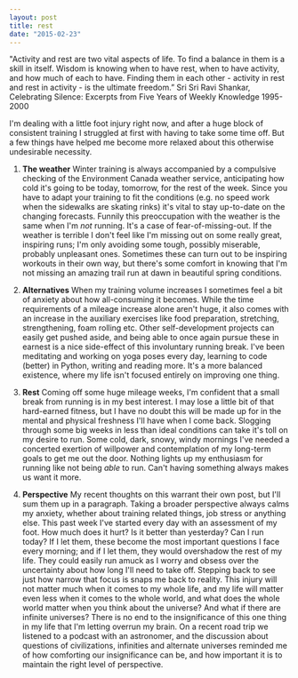 ```yaml
---
layout: post
title: rest
date: "2015-02-23"
---
```


<div class="message">
  "Activity and rest are two vital aspects of life. To find a balance in them is a skill in itself. Wisdom is knowing when to have rest, when to have activity, and how much of each to have. Finding them in each other - activity in rest and rest in activity - is the ultimate freedom.” Sri Sri Ravi Shankar, Celebrating Silence: Excerpts from Five Years of Weekly Knowledge 1995-2000
</div>

I'm dealing with a little foot injury right now, and after a huge block of consistent training I struggled at first with having to take some time off. But a few things have helped me become more relaxed about this otherwise undesirable necessity.

1) **The weather** Winter training is always accompanied by a compulsive checking of the Environment Canada weather service, anticipating how cold it's going to be today, tomorrow, for the rest of the week. Since you have to adapt your training to fit the conditions (e.g. no speed work when the sidewalks are skating rinks) it's vital to stay up-to-date on the changing forecasts. Funnily this preoccupation with the weather is the same when I'm _not_ running. It's a case of fear-of-missing-out. If the weather is terrible I don't feel like I'm missing out on some really great, inspiring runs; I'm only avoiding some tough, possibly miserable, probably unpleasant ones. Sometimes these can turn out to be inspiring workouts in their own way, but there's some comfort in knowing that I'm not missing an amazing trail run at dawn in beautiful spring conditions. 

2) **Alternatives** When my training volume increases I sometimes feel a bit of anxiety about how all-consuming it becomes. While the time requirements of a mileage increase alone aren't huge, it also comes with an increase in the auxiliary exercises like food preparation, stretching, strengthening, foam rolling etc. Other self-development projects can easily get pushed aside, and being able to once again pursue these in earnest is a nice side-effect of this involuntary running break. I've been meditating and working on yoga poses every day, learning to code (better) in Python, writing and reading more. It's a more balanced existence, where my life isn't focused entirely on improving one thing. 

3) **Rest** Coming off some huge mileage weeks, I'm confident that a small break from running is in my best interest. I may lose a little bit of that hard-earned fitness, but I have no doubt this will be made up for in the mental and physical freshness I'll have when I come back. Slogging through some big weeks in less than ideal conditions can take it's toll on my desire to run. Some cold, dark, snowy, windy mornings I've needed a concerted exertion of willpower and contemplation of my long-term goals to get me out the door. Nothing lights up my enthusiasm for running like not being _able_ to run. Can't having something always makes us want it more. 

4) **Perspective** My recent thoughts on this warrant their own post, but I'll sum them up in a paragraph. Taking a broader perspective always calms my anxiety, whether about training related things, job stress or anything else. This past week I've started every day with an assessment of my foot. How much does it hurt? Is it better than yesterday? Can I run today? If I let them, these become the most important questions I face every morning; and if I let them, they would overshadow the rest of my life. They could easily run amuck as I worry and obsess over the uncertainty about how long I'll need to take off. Stepping back to see just how narrow that focus is snaps me back to reality. This injury will not matter much when it comes to my whole life, and my life will matter even less when it comes to the whole world, and what does the whole world matter when you think about the universe? And what if there are infinite universes? There is no end to the insignificance of this one thing in my life that I'm letting overrun my brain. On a recent road trip we listened to a podcast with an astronomer, and the discussion about questions of civilizations, infinities and alternate universes reminded me of how comforting our insignificance can be, and how important it is to maintain the right level of perspective.